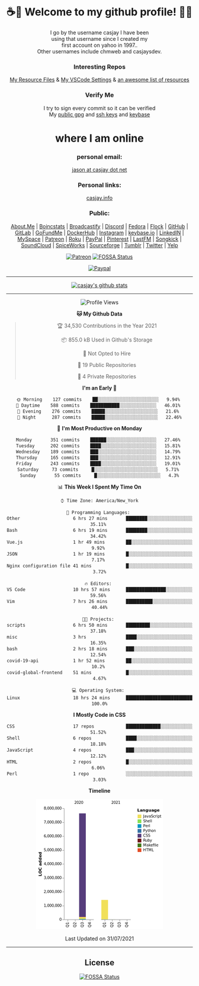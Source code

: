 <div align="center">  
  
# <strong> ☕👋 Welcome to my github profile! 👋🚀 </strong>  
  
I go by the username casjay I have been  
using that username since I created my  
first account on yahoo in 1997..  
Other usernames include chmweb and casjaysdev.  
  
### <strong> Interesting Repos </strong>  
[My Resource Files](https://github.com/casjay/resources) & 
[My VSCode Settings](https://github.com/casjay/vs-code) & 
[an awesome list of resources](https://github.com/casjay/awesome)
  
### <strong> Verify Me </strong>
I try to sign every commit so it can be verified  
My [public gpg](https://github.com/casjay/public/raw/master/jason.asc) and 
[ssh keys](https://github.com/casjay/public/raw/master/ssh_id.pub) and 
[keybase](https://keybase.io/casjay)  
  
# <strong> where I am online </strong>  
  
### <strong> personal email: </strong>  
[jason at casjay dot net](mailto:jason@casjay.net)  

### <strong> Personal links: </strong>  
[casjay.info](http://casjay.info)  
  
### <strong> Public: </strong>  
[About.Me](https://about.me/casjay) | 
[Boincstats](https://boincstats.com/en/page/profile/user/34665/) | 
[Broadcastify](http://www.radioreference.com/apps/user/?uid=184850) | 
[Discord](https://discord.gg/z2wS84v) | 
[Fedora](https://copr.fedorainfracloud.org/coprs/casjay) | 
[Flock](http://casjay.flock.com) | 
[GitHub](http://github.com/casjay) | 
[GitLab](http://gitlab.com/casjay) | 
[GoFundMe](https://www.gofundme.com/casjay) | 
[DockerHub](https://hub.docker.com/r/casjay/) | 
[Instagram](https://www.instagram.com/casjay/) | 
[keybase.io](http://keybase.io/casjay) | 
[LinkedIN](http://linkedin.com/in/casjay) | 
[MySpace](https://myspace.com/casjay) | 
[Patreon](https://www.patreon.com/casjay) | 
[Roku](https://my.roku.com/add/casjaysdev) | 
[PayPal](https://paypal.me/casjaysdev) | 
[Pinterest](https://www.pinterest.com/casjaysdev) | 
[LastFM](https://www.last.fm/user/Casjay) | 
[Songkick](https://www.songkick.com/users/casjay) | 
[SoundCloud](https://soundcloud.com/casjay) | 
[SpiceWorks](https://community.spiceworks.com/people/casjay) | 
[Sourceforge](https://sourceforge.net/u/chmweb/profile/) | 
[Tumblr](https://casjay.tumblr.com) | 
[Twitter](https://twitter.com/casjay) | 
[Yelp](https://www.yelp.com/user_details?userid=vSxaZZdqte5WhkOlsPqReQ)  
  
[![Patreon](https://img.shields.io/badge/patreon-donate-orange.svg)](https://www.patreon.com/casjay) [![FOSSA Status](https://app.fossa.com/api/projects/git%2Bgithub.com%2Fcasjay%2Fcasjay.svg?type=shield)](https://app.fossa.com/projects/git%2Bgithub.com%2Fcasjay%2Fcasjay?ref=badge_shield)

[![Paypal](https://img.shields.io/badge/Donate-PayPal-green.svg)](https://www.paypal.me/casjaysdev)  
  
---
[![casjay's github stats](https://gh-readme-stats.casjay.now.sh/api/?theme=dracula&username=casjay&show_icons=true)](https://github.com/casjay)  
  
---
<!--START_SECTION:waka-->
![Profile Views](http://img.shields.io/badge/Profile%20Views-13-blue)

**🐱 My Github Data** 

> 🏆 34,530 Contributions in the Year 2021
 > 
> 📦 855.0 kB Used in Github's Storage 
 > 
> 🚫 Not Opted to Hire
 > 
> 📜 19 Public Repositories 
 > 
> 🔑 4 Private Repositories  
 > 
**I'm an Early 🐤** 

```text
🌞 Morning    127 commits    ██░░░░░░░░░░░░░░░░░░░░░░░   9.94% 
🌆 Daytime    588 commits    ███████████░░░░░░░░░░░░░░   46.01% 
🌃 Evening    276 commits    █████░░░░░░░░░░░░░░░░░░░░   21.6% 
🌙 Night      287 commits    █████░░░░░░░░░░░░░░░░░░░░   22.46%

```
📅 **I'm Most Productive on Monday** 

```text
Monday       351 commits    ██████░░░░░░░░░░░░░░░░░░░   27.46% 
Tuesday      202 commits    ████░░░░░░░░░░░░░░░░░░░░░   15.81% 
Wednesday    189 commits    ███░░░░░░░░░░░░░░░░░░░░░░   14.79% 
Thursday     165 commits    ███░░░░░░░░░░░░░░░░░░░░░░   12.91% 
Friday       243 commits    ████░░░░░░░░░░░░░░░░░░░░░   19.01% 
Saturday     73 commits     █░░░░░░░░░░░░░░░░░░░░░░░░   5.71% 
Sunday       55 commits     █░░░░░░░░░░░░░░░░░░░░░░░░   4.3%

```


📊 **This Week I Spent My Time On** 

```text
⌚︎ Time Zone: America/New_York

💬 Programming Languages: 
Other                    6 hrs 27 mins       ████████░░░░░░░░░░░░░░░░░   35.11% 
Bash                     6 hrs 19 mins       ████████░░░░░░░░░░░░░░░░░   34.42% 
Vue.js                   1 hr 49 mins        ██░░░░░░░░░░░░░░░░░░░░░░░   9.92% 
JSON                     1 hr 19 mins        █░░░░░░░░░░░░░░░░░░░░░░░░   7.17% 
Nginx configuration file 41 mins             █░░░░░░░░░░░░░░░░░░░░░░░░   3.72%

🔥 Editors: 
VS Code                  10 hrs 57 mins      ███████████████░░░░░░░░░░   59.56% 
Vim                      7 hrs 26 mins       ██████████░░░░░░░░░░░░░░░   40.44%

🐱‍💻 Projects: 
scripts                  6 hrs 50 mins       █████████░░░░░░░░░░░░░░░░   37.18% 
misc                     3 hrs               ████░░░░░░░░░░░░░░░░░░░░░   16.35% 
bash                     2 hrs 18 mins       ███░░░░░░░░░░░░░░░░░░░░░░   12.54% 
covid-19-api             1 hr 52 mins        ██░░░░░░░░░░░░░░░░░░░░░░░   10.2% 
covid-global-frontend    51 mins             █░░░░░░░░░░░░░░░░░░░░░░░░   4.67%

💻 Operating System: 
Linux                    18 hrs 24 mins      █████████████████████████   100.0%

```

**I Mostly Code in CSS** 

```text
CSS                      17 repos            █████████████░░░░░░░░░░░░   51.52% 
Shell                    6 repos             ████░░░░░░░░░░░░░░░░░░░░░   18.18% 
JavaScript               4 repos             ███░░░░░░░░░░░░░░░░░░░░░░   12.12% 
HTML                     2 repos             █░░░░░░░░░░░░░░░░░░░░░░░░   6.06% 
Perl                     1 repo              ░░░░░░░░░░░░░░░░░░░░░░░░░   3.03%

```


**Timeline**

![Chart not found](https://raw.githubusercontent.com/casjay/casjay/master/charts/bar_graph.png) 


 Last Updated on 31/07/2021
<!--END_SECTION:waka-->
  
---

## License
[![FOSSA Status](https://app.fossa.com/api/projects/git%2Bgithub.com%2Fcasjay%2Fcasjay.svg?type=large)](https://app.fossa.com/projects/git%2Bgithub.com%2Fcasjay%2Fcasjay?ref=badge_large)

</div>  
